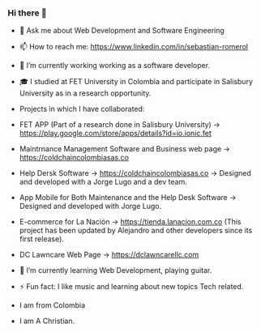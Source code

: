 ### Hi there 👋

<!--
**Romerolweb/romerolweb** is a ✨ _special_ ✨ repository because its `README.md` (this file) appears on your GitHub profile.

Here are some ideas to get you started:

- 🔭 I’m currently working on ...
- 🌱 I’m currently learning ...
- 👯 I’m looking to collaborate on ...
- 🤔 I’m looking for help with ...
- 💬 Ask me about ...
- 📫 How to reach me: ...
- 😄 Pronouns: ...
- ⚡ Fun fact: ...
-->

- 💬 Ask me about Web Development and Software Engineering
- 📫 How to reach me: https://www.linkedin.com/in/sebastian-romerol
- 🔭 I’m currently working working as a software developer.
- 🎓 I studied at FET University in Colombia and participate in Salisbury University as in a research opportunity.

- Projects in which I have collaborated:
- FET APP (Part of a research done in Salisbury University) -> https://play.google.com/store/apps/details?id=io.ionic.fet
- Maintrnance Management Software and Business web page -> https://coldchaincolombiasas.co
- Help Dersk Software -> https://coldchaincolombiasas.co -> Designed and developed with a Jorge Lugo and a dev team.
- App Mobile for Both Maintenance and the Help Desk Software -> Designed and developed with Jorge Lugo.
- E-commerce for La Nación -> https://tienda.lanacion.com.co (This project has been updated by Alejandro and other developers since its first release).
- DC Lawncare Web Page -> https://dclawncarellc.com

- 🌱 I’m currently learning Web Development, playing guitar.
- ⚡ Fun fact: I like music and learning about new topics Tech related.
-   I am from Colombia
-   I am A Christian.
 
